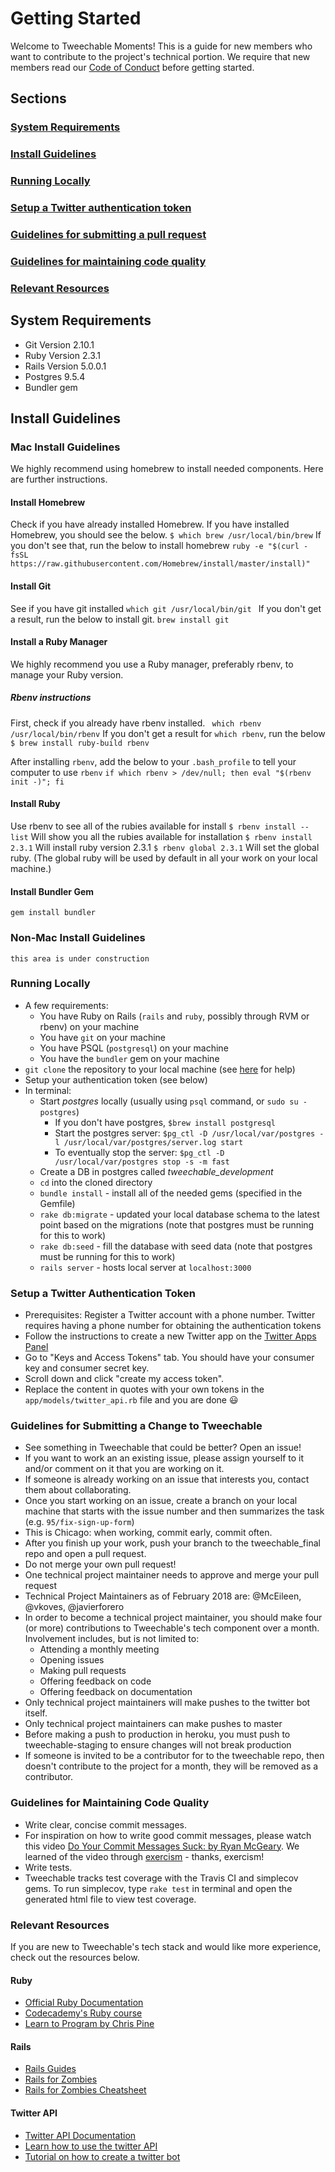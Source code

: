 # Getting Started
Welcome to Tweechable Moments!  This is a guide for new members who want to contribute to the project's technical portion.  We require that new members read our [Code of Conduct](CODE_OF_CONDUCT.md) before getting started.

## Sections
### [System Requirements](#system-requirements-1)
### [Install Guidelines](#install-guidelines-1)
### [Running Locally](#running-locally-1)
### [Setup a Twitter authentication token](#setup-a-twitter-authentication-token-1)
### [Guidelines for submitting a pull request](#guidelines-for-submitting-a-pull-request-1)
### [Guidelines for maintaining code quality](#guidelines-for-maintaining-code-quality-1)
### [Relevant Resources](#relevant-resources-1)


## System Requirements
- Git Version 2.10.1
- Ruby Version 2.3.1
- Rails Version 5.0.0.1
- Postgres 9.5.4
- Bundler gem

## Install Guidelines
### Mac Install Guidelines
We highly recommend using homebrew to install needed components.  Here are further instructions.

#### Install Homebrew
Check if you have already installed Homebrew.  If you have installed Homebrew, you should see the below.
`$ which brew
/usr/local/bin/brew`
If you don't see that, run the below to install homebrew
`ruby -e "$(curl -fsSL https://raw.githubusercontent.com/Homebrew/install/master/install)" `

#### Install Git
See if you have git installed
`which git
 /usr/local/bin/git `
 If you don't get a result, run the below to install git.
`brew install git`

#### Install a Ruby Manager
We highly recommend you use a Ruby manager, preferably rbenv, to manage your Ruby version.

##### Rbenv instructions
First, check if you already have rbenv installed.
` which rbenv
/usr/local/bin/rbenv`
If you don't get a result for `which rbenv`, run the below
`$ brew install ruby-build rbenv`

After installing `rbenv`, add the below to your `.bash_profile` to tell your computer to use `rbenv`
`if which rbenv > /dev/null; then eval "$(rbenv init -)"; fi`

#### Install Ruby
Use rbenv to see all of the rubies available for install
`$ rbenv install --list`
Will show you all the rubies available for installation
`$ rbenv install 2.3.1`
Will install ruby version 2.3.1
`$ rbenv global 2.3.1`
Will set the global ruby.  (The global ruby will be used by default in all your work on your local machine.)

#### Install Bundler Gem
`gem install bundler`

### Non-Mac Install Guidelines
`this area is under construction`

### Running Locally
- A few requirements:
	- You have Ruby on Rails (`rails` and `ruby`, possibly through RVM or rbenv) on your machine
	- You have `git` on your machine
	- You have PSQL (`postgresql`) on your machine
	- You have the `bundler` gem on your machine
- `git clone` the repository to your local machine (see [here](https://help.github.com/articles/cloning-a-repository/) for help)
- Setup your authentication token (see below)
- In terminal:
	- Start *postgres* locally (usually using `psql` command, or `sudo su - postgres`)
		- If you don't have postgres, `$brew install postgresql`
		- Start the postgres server: `$pg_ctl -D /usr/local/var/postgres -l /usr/local/var/postgres/server.log start`
		- To eventually stop the server: `$pg_ctl -D /usr/local/var/postgres stop -s -m fast`
	- Create a DB in postgres called *tweechable_development*
	- `cd` into the cloned directory
	- `bundle install` - install all of the needed gems (specified in the Gemfile)
	- `rake db:migrate` - updated your local database schema to the latest point based on the migrations (note that postgres must be running for this to work)
	- `rake db:seed` - fill the database with seed data (note that postgres must be running for this to work)
	- `rails server` - hosts local server at `localhost:3000`

### Setup a Twitter Authentication Token
- Prerequisites: Register a Twitter account with a phone number. Twitter requires having a phone number for obtaining the authentication tokens
- Follow the instructions to create a new Twitter app on the [Twitter Apps Panel](https://apps.twitter.com/)
- Go to "Keys and Access Tokens" tab. You should have your consumer key and consumer secret key.
- Scroll down and click "create my access token".
- Replace the content in quotes with your own tokens in the `app/models/twitter_api.rb` file and you are done :smiley:

### Guidelines for Submitting a Change to Tweechable
 - See something in Tweechable that could be better?  Open an issue!
 - If you want to work an an existing issue, please assign yourself to it and/or comment on it that you are working on it.
- If someone is already working on an issue that interests you, contact them about collaborating.
 - Once you start working on an issue, create a branch on your local machine that starts with the issue number and then summarizes the task (e.g. `95/fix-sign-up-form`)
 - This is Chicago: when working, commit early, commit often.
 - After you finish up your work, push your branch to the tweechable_final repo and open a pull request.
 - Do not merge your own pull request!
 - One technical project maintainer needs to approve and merge your pull request
 - Technical Project Maintainers as of February 2018 are: @McEileen, @vkoves, @javierforero
 - In order to become a technical project maintainer, you should make four (or more) contributions to Tweechable's tech component over a month.  Involvement includes, but is not limited to:
 	- Attending a monthly meeting
 	- Opening issues
 	- Making pull requests
 	- Offering feedback on code
 	- Offering feedback on documentation
 - Only technical project maintainers will make pushes to the twitter bot itself.
 - Only technical project maintainers can make pushes to master
 - Before making a push to production in heroku, you must push to tweechable-staging to ensure changes will not break production
 - If someone is invited to be a contributor for to the tweechable repo, then doesn't contribute to the project for a month, they will be removed as a contributor.

### Guidelines for Maintaining Code Quality
- Write clear, concise commit messages.
- For inspiration on how to write good commit messages, please watch this video [Do Your Commit Messages Suck: by Ryan McGeary](https://www.youtube.com/watch?v=8YjSty6bfog).  We learned of the video through [exercism](exercism.io) - thanks, exercism!
- Write tests.
- Tweechable tracks test coverage with the Travis CI and simplecov gems.  To run simplecov, type `rake test` in terminal and open the generated html file to view test coverage.



### Relevant Resources
If you are new to Tweechable's tech stack and would like more experience, check out the resources below.

#### Ruby
- [Official Ruby Documentation](ruby-doc.org)
- [Codecademy's Ruby course](www.codecademy.com/learn/ruby)
- [Learn to Program by Chris Pine](https://pine.fm/LearnToProgram/)

#### Rails
- [Rails Guides](guides.rubyonrails.org)
- [Rails for Zombies](https://www.codeschool.com/courses/rails-for-zombies-redux)
- [Rails for Zombies Cheatsheet](http://courseware.codeschool.com/rails_for_zombies_2_cheatsheets.pdf)

#### Twitter API
- [Twitter API Documentation](https://dev.twitter.com/streaming/overview)
- [Learn how to use the twitter API](https://www.codecademy.com/en/tracks/twitter)
- [Tutorial on how to create a twitter bot](http://www.katelyndinkgrave.com/ruby/2016/01/31/civ-game-generator-twitterbot.html)


